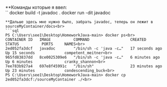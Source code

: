 **Команды которые я ввел:<br>
``
docker build -t javadoc .
docker run -dit javadoc    
```<br>
**Дальше здесь мне нужно было, забрать javadoc, теперь он лежит в sourceMyContainer/docs<br>
```sql
PS C:\Users\see1\Desktop\HomeworkJava-main> docker ps<br>
CONTAINER ID   IMAGE          COMMAND                  CREATED          STATUS          PORTS     NAMES<br>
2ed052fa3dcf   javadoc        "/bin/sh -c 'java -c…"   17 seconds ago   Up 15 seconds             competent_meitner<br>
965fd83837dd   8ce0025309e6   "/bin/sh -c 'java -c…"   6 minutes ago    Up 6 minutes              cranky_shannon<br>
7ee783b927a4   697e8f45991c   "/bin/sh"                23 minutes ago   Up 23 minutes             condescending_buck<br>
PS C:\Users\see1\Desktop\HomeworkJava-main> docker cp 2ed052fa3dcf:/sourceMyContainer ./<br>
```
